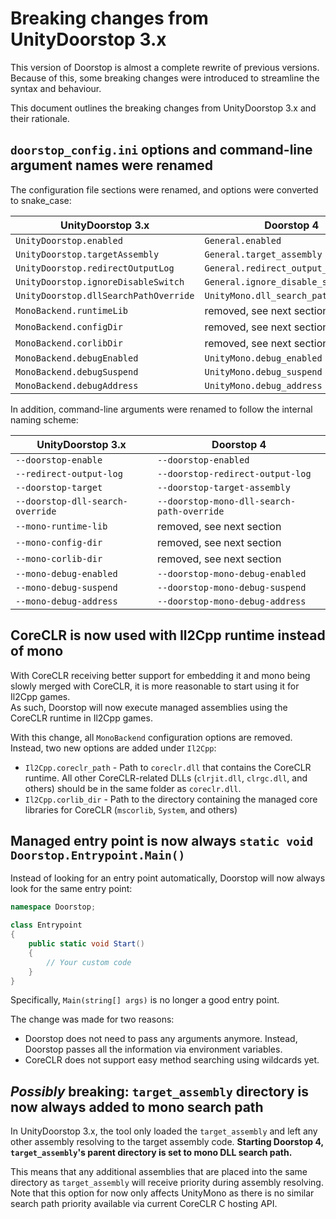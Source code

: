 # Breaking changes from UnityDoorstop 3.x

This version of Doorstop is almost a complete rewrite of previous versions.
Because of this, some breaking changes were introduced to streamline the syntax and behaviour.

This document outlines the breaking changes from UnityDoorstop 3.x and their rationale.

## `doorstop_config.ini` options and command-line argument names were renamed

The configuration file sections were renamed, and options were converted to snake_case:

| UnityDoorstop 3.x                     | Doorstop 4                           |
| ------------------------------------- | ------------------------------------ |
| `UnityDoorstop.enabled`               | `General.enabled`                    |
| `UnityDoorstop.targetAssembly`        | `General.target_assembly`            |
| `UnityDoorstop.redirectOutputLog`     | `General.redirect_output_log`        |
| `UnityDoorstop.ignoreDisableSwitch`   | `General.ignore_disable_switch`      |
| `UnityDoorstop.dllSearchPathOverride` | `UnityMono.dll_search_path_override` |
| `MonoBackend.runtimeLib`              | removed, see next section            |
| `MonoBackend.configDir`               | removed, see next section            |
| `MonoBackend.corlibDir`               | removed, see next section            |
| `MonoBackend.debugEnabled`            | `UnityMono.debug_enabled`            |
| `MonoBackend.debugSuspend`            | `UnityMono.debug_suspend`            |
| `MonoBackend.debugAddress`            | `UnityMono.debug_address`            |


In addition, command-line arguments were renamed to follow the internal naming scheme:

| UnityDoorstop 3.x                | Doorstop 4                                 |
| -------------------------------- | ------------------------------------------ |
| `--doorstop-enable`              | `--doorstop-enabled`                       |
| `--redirect-output-log`          | `--doorstop-redirect-output-log`           |
| `--doorstop-target`              | `--doorstop-target-assembly`               |
| `--doorstop-dll-search-override` | `--doorstop-mono-dll-search-path-override` |
| `--mono-runtime-lib`             | removed, see next section                  |
| `--mono-config-dir`              | removed, see next section                  |
| `--mono-corlib-dir`              | removed, see next section                  |
| `--mono-debug-enabled`           | `--doorstop-mono-debug-enabled`            |
| `--mono-debug-suspend`           | `--doorstop-mono-debug-suspend`            |
| `--mono-debug-address`           | `--doorstop-mono-debug-address`            |


## CoreCLR is now used with Il2Cpp runtime instead of mono

With CoreCLR receiving better support for embedding it and mono being slowly merged with CoreCLR, it is more reasonable to start using it for Il2Cpp games.  
As such, Doorstop will now execute managed assemblies using the CoreCLR runtime in Il2Cpp games.

With this change, all `MonoBackend` configuration options are removed.
Instead, two new options are added under `Il2Cpp`:

* `Il2Cpp.coreclr_path` - Path to `coreclr.dll` that contains the CoreCLR runtime. All other CoreCLR-related DLLs (`clrjit.dll`, `clrgc.dll`, and others) should be in the same folder as `coreclr.dll`.
* `Il2Cpp.corlib_dir` - Path to the directory containing the managed core libraries for CoreCLR (`mscorlib`, `System`, and others)

## Managed entry point is now always `static void Doorstop.Entrypoint.Main()`

Instead of looking for an entry point automatically, Doorstop will now always look for the same entry point:

```cs
namespace Doorstop;

class Entrypoint
{
    public static void Start()
    {
        // Your custom code
    }
}
```

Specifically, `Main(string[] args)` is no longer a good entry point.


The change was made for two reasons:

* Doorstop does not need to pass any arguments anymore. Instead, Doorstop passes all the information via environment variables.
* CoreCLR does not support easy method searching using wildcards yet.

## *Possibly* breaking: `target_assembly` directory is now always added to mono search path

In UnityDoorstop 3.x, the tool only loaded the `target_assembly` and left any other assembly resolving to the target assembly code.
**Starting Doorstop 4, `target_assembly`'s parent directory is set to mono DLL search path.**

This means that any additional assemblies that are placed into the same directory as `target_assembly` will receive priority during assembly resolving.
Note that this option for now only affects UnityMono as there is no similar search path priority available via current CoreCLR C hosting API.